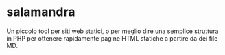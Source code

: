 # salamandra
Un piccolo tool per siti web statici, o per meglio dire una semplice struttura in PHP per ottenere rapidamente pagine HTML statiche a partire da dei file MD.
